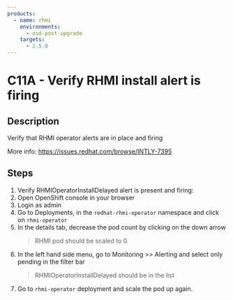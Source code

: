 ```yaml
---
products:
  - name: rhmi
    environments:
      - osd-post-upgrade
    targets:
      - 2.5.0
---
```


# C11A - Verify RHMI install alert is firing

## Description

Verify that RHMI operator alerts are in place and firing

More info: <https://issues.redhat.com/browse/INTLY-7395>

## Steps

1. Verify RHMIOperatorInstallDelayed alert is present and firing:
2. Open OpenShift console in your browser
3. Login as admin
4. Go to Deployments, in the `redhat-rhmi-operator` namespace and click on `rhmi-operator`
5. In the details tab, decrease the pod count by clicking on the down arrow
   > RHMI pod should be scaled to 0
6. In the left hand side menu, go to Monitoring >> Alerting and select only pending in the filter bar
   > RHMIOperatorInstallDelayed should be in the list
7. Go to `rhmi-operator` deployment and scale the pod up again.

